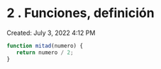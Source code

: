 # 2 . Funciones, definición

Created: July 3, 2022 4:12 PM

```jsx
function mitad(numero) {
   return numero / 2;
}
```